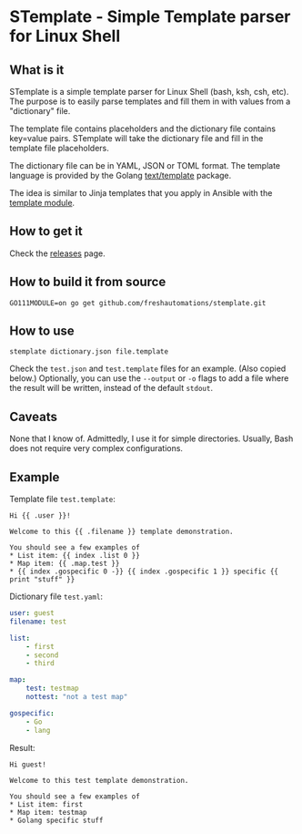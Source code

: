 # STemplate - Simple Template parser for Linux Shell

## What is it
STemplate is a simple template parser for Linux Shell (bash, ksh, csh, etc).
The purpose is to easily parse templates and fill them in with values from a "dictionary" file.

The template file contains placeholders and the dictionary file contains key=value pairs. STemplate will
take the dictionary file and fill in the template file placeholders.

The dictionary file can be in YAML, JSON or TOML format. The template language is provided by the Golang 
[text/template](https://golang.org/pkg/text/template/) package.

The idea is similar to Jinja templates that you apply in Ansible with the [template module](https://docs.ansible.com/ansible/latest/modules/template_module.html).

## How to get it
Check the [releases](https://github.com/freshautomations/stemplate/releases) page.

## How to build it from source
```cgo
GO111MODULE=on go get github.com/freshautomations/stemplate.git
```

## How to use
```$bash
stemplate dictionary.json file.template 
```

Check the `test.json` and `test.template` files for an example. (Also copied below.)
Optionally, you can use the `--output` or `-o` flags to add a file where the result will be written,
instead of the default `stdout`.

## Caveats
None that I know of. Admittedly, I use it for simple directories. Usually, Bash does not require very complex configurations.

## Example

Template file `test.template`:
```
Hi {{ .user }}!

Welcome to this {{ .filename }} template demonstration.

You should see a few examples of
* List item: {{ index .list 0 }}
* Map item: {{ .map.test }}
* {{ index .gospecific 0 -}} {{ index .gospecific 1 }} specific {{ print "stuff" }}
```

Dictionary file `test.yaml`:
```yaml
user: guest
filename: test

list:
    - first
    - second
    - third

map:
    test: testmap
    nottest: "not a test map"

gospecific:
    - Go
    - lang
```

Result:
```
Hi guest!

Welcome to this test template demonstration.

You should see a few examples of
* List item: first
* Map item: testmap
* Golang specific stuff
```